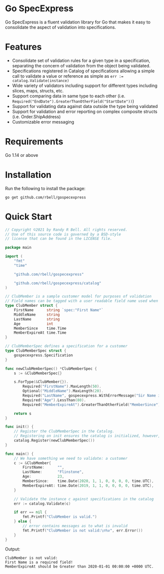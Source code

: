 # Go SpecExpress
Go SpecExpress is a fluent validation library for Go that makes it easy to consolidate the aspect of validation into specifications.

# Features
- Consolidate set of validation rules for a given type in a specification, separating the concern of validation from the object being validated.
- Specifications registered in Catalog of specifications allowing a simple call to validate a value or reference as simple as `err := catalog.Validate(instance)`
- Wide variety of validators including support for different types including slices, maps, structs, etc.
- Support comparing data in same type to each other (i.e. `Required("EndDate").GreaterThanOtherField("StartDate"))`)
- Support for validating data against data outside the type being validated 
- Support for validation and error reporting on complex composite structs (i.e. Order.ShipAddress)
- Customizable error messaging

# Requirements
Go 1.14 or above

# Installation
Run the following to install the package:
```
go get github.com/rbell/gospecexpress
```

# Quick Start

```go
// Copyright ©2021 by Randy R Bell. All rights reserved.
// Use of this source code is governed by a BSD-style
// license that can be found in the LICENSE file.

package main

import (
	"fmt"
	"time"

	"github.com/rbell/gospecexpress"

	"github.com/rbell/gospecexpress/catalog"
)

// ClubMember is a sample customer model for purposes of validation
// Field names can be tagged with a user readable field name used when referencing the field in error messaging
type ClubMember struct {
	FirstName      string `spec:"First Name"`
	MiddleName     string
	LastName       string
	Age            int
	MemberSince    time.Time
	MemberExpireAt time.Time
}

// ClubMemberSpec defines a specification for a customer
type ClubMemberSpec struct {
	gospecexpress.Specification
}

func newClubMemberSpec() *ClubMemberSpec {
	s := &ClubMemberSpec{}

	s.ForType(&ClubMember{}).
		Required("FirstName").MaxLength(50).
		Optional("MiddleName").MaxLength(20).
		Required("LastName", gospecexpress.WithErrorMessage("Sir Name is a required field!")).MaxLength(50).
		Required("Age").LessThan(80).
		Required("MemberExpireAt").GreaterThanOtherField("MemberSince")

	return s
}

func init() {
	// Register the ClubMemberSpec in the Catalog.
	// Registering on init ensures the catalog is initialized, however, registration can happen anytime before the catalog is used.
	catalog.Register(newClubMemberSpec())
}

func main() {
	// We have something we need to validate: a customer
	c := &ClubMember{
		FirstName:      "",
		LastName:       "Flinstone",
		Age:            23,
		MemberSince:    time.Date(2020, 1, 1, 0, 0, 0, 0, time.UTC),
		MemberExpireAt: time.Date(2019, 1, 1, 0, 0, 0, 0, time.UTC),
	}

	// Validate the instance c against specifications in the catalog
	err := catalog.Validate(c)

	if err == nil {
		fmt.Printf("ClubMember is valid.")
	} else {
		// error contains messages as to what is invalid
		fmt.Printf("ClubMember is not valid:\n%v", err.Error())
	}
}

```
Output:
```
ClubMember is not valid:
First Name is a required field!
MemberExpireAt should be Greater than 2020-01-01 00:00:00 +0000 UTC.
```

